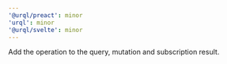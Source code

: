 ```yaml
---
'@urql/preact': minor
'urql': minor
'@urql/svelte': minor
---
```


Add the operation to the query, mutation and subscription result.
